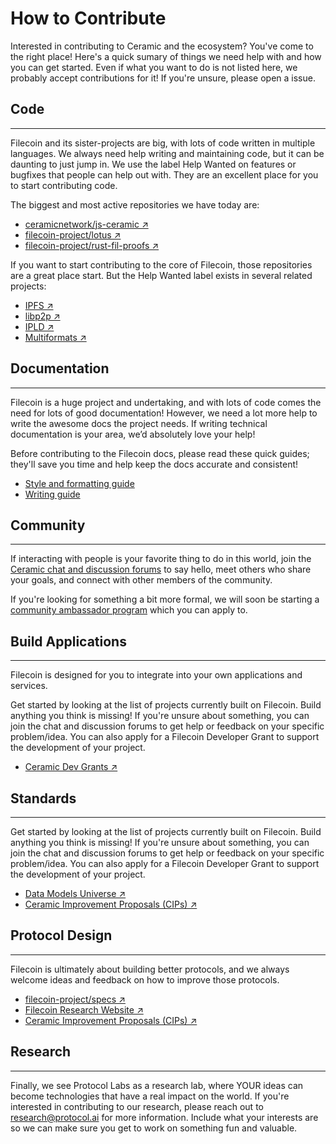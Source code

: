 # How to Contribute

Interested in contributing to Ceramic and the ecosystem? You've come to the right place! Here's a quick sumary of things we need help with and how you can get started. Even if what you want to do is not listed here, we probably accept contributions for it! If you're unsure, please open a issue.

## Code

---

Filecoin and its sister-projects are big, with lots of code written in multiple languages. We always need help writing and maintaining code, but it can be daunting to just jump in. We use the label Help Wanted on features or bugfixes that people can help out with. They are an excellent place for you to start contributing code.

The biggest and most active repositories we have today are:

- [ceramicnetwork/js-ceramic ↗]()
- [filecoin-project/lotus ↗]()
- [filecoin-project/rust-fil-proofs ↗]()

If you want to start contributing to the core of Filecoin, those repositories are a great place start. But the Help Wanted label exists in several related projects:

- [IPFS ↗]()
- [libp2p ↗]()
- [IPLD ↗]()
- [Multiformats ↗]()

## Documentation

---

Filecoin is a huge project and undertaking, and with lots of code comes the need for lots of good documentation! However, we need a lot more help to write the awesome docs the project needs. If writing technical documentation is your area, we’d absolutely love your help!

Before contributing to the Filecoin docs, please read these quick guides; they'll save you time and help keep the docs accurate and consistent!

- [Style and formatting guide]()
- [Writing guide]()

## Community

---

If interacting with people is your favorite thing to do in this world, join the [Ceramic chat and discussion forums]() to say hello, meet others who share your goals, and connect with other members of the community. 

If you're looking for something a bit more formal, we will soon be starting a [community ambassador program]() which you can apply to.

## Build Applications

---

Filecoin is designed for you to integrate into your own applications and services.

Get started by looking at the list of projects currently built on Filecoin. Build anything you think is missing! If you're unsure about something, you can join the chat and discussion forums to get help or feedback on your specific problem/idea. You can also apply for a Filecoin Developer Grant to support the development of your project.

- [Ceramic Dev Grants ↗]()

## Standards

---

Get started by looking at the list of projects currently built on Filecoin. Build anything you think is missing! If you're unsure about something, you can join the chat and discussion forums to get help or feedback on your specific problem/idea. You can also apply for a Filecoin Developer Grant to support the development of your project.

- [Data Models Universe ↗]()
- [Ceramic Improvement Proposals (CIPs) ↗]()



## Protocol Design

---

Filecoin is ultimately about building better protocols, and we always welcome ideas and feedback on how to improve those protocols.

- [filecoin-project/specs ↗]()
- [Filecoin Research Website ↗]()
- [Ceramic Improvement Proposals (CIPs) ↗]()

## Research

---

Finally, we see Protocol Labs as a research lab, where YOUR ideas can become technologies that have a real impact on the world. If you're interested in contributing to our research, please reach out to research@protocol.ai for more information. Include what your interests are so we can make sure you get to work on something fun and valuable.


